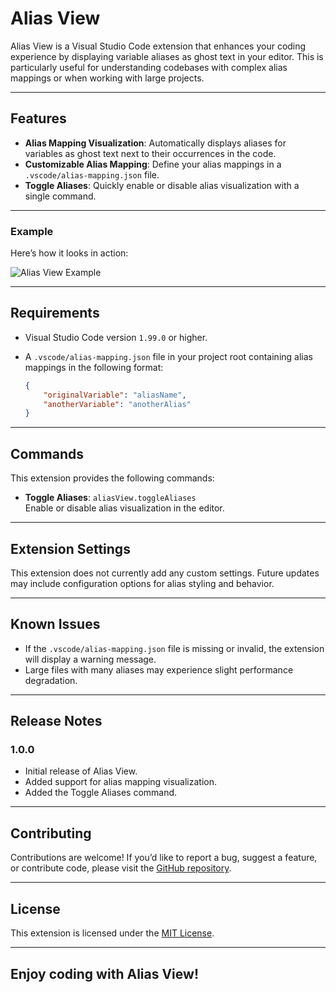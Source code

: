 # Alias View
Alias View is a Visual Studio Code extension that enhances your coding experience by displaying variable aliases as ghost text in your editor. This is particularly useful for understanding codebases with complex alias mappings or when working with large projects.

---

## Features

- **Alias Mapping Visualization**: Automatically displays aliases for variables as ghost text next to their occurrences in the code.
- **Customizable Alias Mapping**: Define your alias mappings in a `.vscode/alias-mapping.json` file.
- **Toggle Aliases**: Quickly enable or disable alias visualization with a single command.

---

### Example

Here’s how it looks in action:

![Alias View Example](images/alias-view-example.png)

---

## Requirements

- Visual Studio Code version `1.99.0` or higher.
- A `.vscode/alias-mapping.json` file in your project root containing alias mappings in the following format:

    ```json
    {
        "originalVariable": "aliasName",
        "anotherVariable": "anotherAlias"
    }
    ```

---

## Commands

This extension provides the following commands:

- **Toggle Aliases**: `aliasView.toggleAliases`  
    Enable or disable alias visualization in the editor.

---

## Extension Settings

This extension does not currently add any custom settings. Future updates may include configuration options for alias styling and behavior.

---

## Known Issues

- If the `.vscode/alias-mapping.json` file is missing or invalid, the extension will display a warning message.
- Large files with many aliases may experience slight performance degradation.

---

## Release Notes

### 1.0.0

- Initial release of Alias View.
- Added support for alias mapping visualization.
- Added the Toggle Aliases command.

---

## Contributing

Contributions are welcome! If you’d like to report a bug, suggest a feature, or contribute code, please visit the [GitHub repository](#).

---

## License

This extension is licensed under the [MIT License](LICENSE).

---

## Enjoy coding with Alias View!
